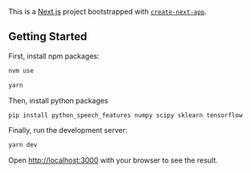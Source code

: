 This is a [Next.js](https://nextjs.org/) project bootstrapped with [`create-next-app`](https://github.com/vercel/next.js/tree/canary/packages/create-next-app).

## Getting Started

First, install npm packages:

```bash
nvm use

yarn
```

Then, install python packages

```bash
pip install python_speech_features numpy scipy sklearn tensorflow 
```

Finally, run the development server:

```bash
yarn dev
```

Open [http://localhost:3000](http://localhost:3000) with your browser to see the result.
